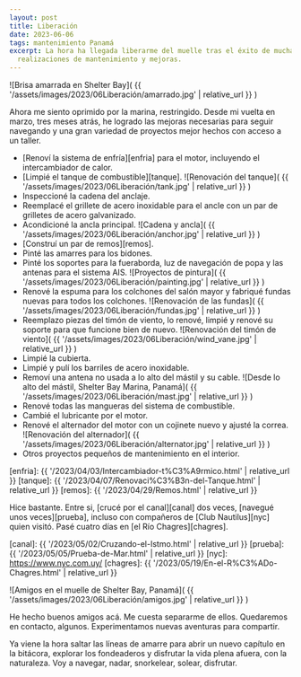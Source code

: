 ```yaml
---
layout: post
title: Liberación
date: 2023-06-06
tags: mantenimiento Panamá
excerpt: La hora ha llegada liberarme del muelle tras el éxito de muchas
  realizaciones de mantenimiento y mejoras.
---
```


![Brisa amarrada en Shelter Bay](
  {{ '/assets/images/2023/06Liberación/amarrado.jpg' | relative_url }}
)

Ahora me siento oprimido por la marina, restringido. Desde mi vuelta en marzo,
tres meses atrás, he logrado las mejoras necesarias para seguir navegando y una
gran variedad de proyectos mejor hechos con acceso a un taller.

- [Renoví la sistema de enfría][enfria] para el motor, incluyendo el
intercambiador de calor.
- [Limpié el tanque de combustible][tanque].
![Renovación del tanque](
  {{ '/assets/images/2023/06Liberación/tank.jpg' | relative_url }}
)
- Inspeccioné la cadena del anclaje.
- Reemplacé el grillete de acero inoxidable para el ancle con un par
de grilletes de acero galvanizado.
- Acondicioné la ancla principal.
![Cadena y ancla](
  {{ '/assets/images/2023/06Liberación/anchor.jpg' | relative_url }}
)
- [Construí un par de remos][remos].
- Pinté las amarres para los bidones.
- Pinté los soportes para la fueraborda, luz de navegación de popa y
las antenas para el sistema AIS.
![Proyectos de pintura](
  {{ '/assets/images/2023/06Liberación/painting.jpg' | relative_url }}
)
- Renové la espuma para los colchones del salón mayor y fabriqué fundas
nuevas para todos los colchones.
![Renovación de las fundas](
  {{ '/assets/images/2023/06Liberación/fundas.jpg' | relative_url }}
)
- Reemplazo piezas del timón de viento, lo renové, limpié y renové su soporte
para que funcione bien de nuevo.
![Renovación del timón de viento](
  {{ '/assets/images/2023/06Liberación/wind_vane.jpg' | relative_url }}
)
- Limpié la cubierta.
- Limpié y pulí los barriles de acero inoxidable.
- Removí una antena no usada a lo alto del mástil y su cable.
![Desde lo alto del mástil, Shelter Bay Marina, Panamá](
  {{ '/assets/images/2023/06Liberación/mast.jpg' | relative_url }}
)
- Renové todas las mangueras del sistema de combustible.
- Cambié el lubricante por el motor.
- Renové el alternador del motor con un cojinete nuevo y ajusté la correa.
![Renovación del alternador](
  {{ '/assets/images/2023/06Liberación/alternator.jpg' | relative_url }}
)
- Otros proyectos pequeños de mantenimiento en el interior.

[enfria]: {{ '/2023/04/03/Intercambiador-t%C3%A9rmico.html' | relative_url }}
[tanque]: {{ '/2023/04/07/Renovaci%C3%B3n-del-Tanque.html' | relative_url }}
[remos]: {{ '/2023/04/29/Remos.html' | relative_url }}

Hice bastante. Entre si, [crucé por el canal][canal] dos veces,
[navegué unos veces][prueba], incluso con compañeros de
[Club Nautilus][nyc] quien visitó. Pasé cuatro días en [el Río Chagres][chagres].

[canal]: {{ '/2023/05/02/Cruzando-el-Istmo.html' | relative_url }}
[prueba]: {{ '/2023/05/05/Prueba-de-Mar.html' | relative_url }}
[nyc]: https://www.nyc.com.uy/
[chagres]: {{ '/2023/05/19/En-el-R%C3%ADo-Chagres.html' | relative_url }}

![Amigos en el muelle de Shelter Bay, Panamá](
  {{ '/assets/images/2023/06Liberación/amigos.jpg' | relative_url }}
)

He hecho buenos amigos acá. Me cuesta separarme de ellos. Quedaremos en
contacto, algunos. Experimentamos nuevas aventuras para compartir.

Ya viene la hora saltar las líneas de amarre para abrir un nuevo capítulo
en la bitácora, explorar los fondeaderos y disfrutar la vida plena afuera,
con la naturaleza. Voy a navegar, nadar, snorkelear, solear, disfrutar.


